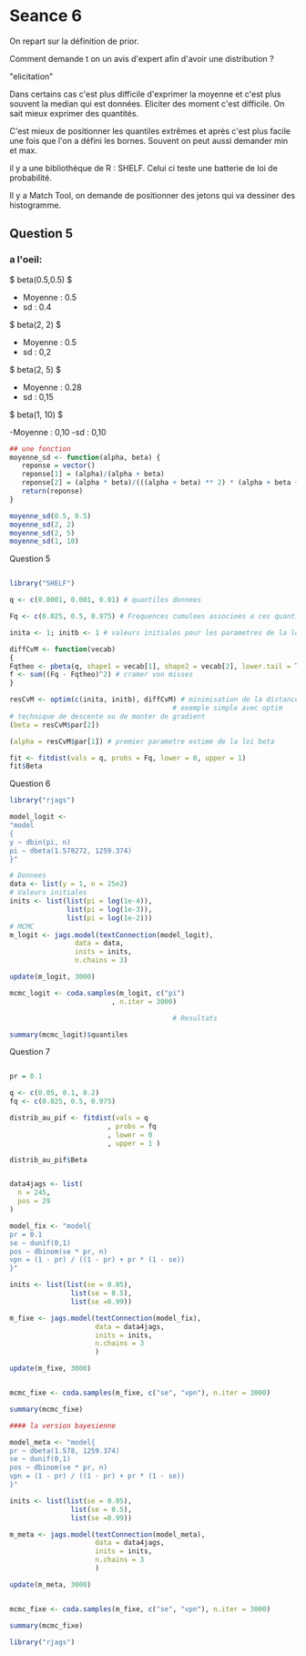 # Seance 6

On repart sur la définition de prior.

Comment demande t on un avis d'expert afin d'avoir une distribution ? 

"elicitation"


Dans certains cas c'est plus difficile d'exprimer la moyenne et c'est plus souvent la median qui est données. Eliciter des moment c'est difficile. On sait mieux exprimer des quantités. 

C'est mieux de positionner les quantiles extrêmes et après c'est plus facile une fois que l'on a défini les bornes. Souvent on peut aussi demander min et max.

il y a une bibliothèque de R : SHELF. Celui ci teste une batterie de loi de probabilité.  

Il y a Match Tool, on demande de positionner des jetons qui va dessiner des histogramme.  


## Question 5 

### a l'oeil: 

$ beta(0.5,0.5) $  

- Moyenne : 0.5
- sd : 0.4

$ beta(2, 2) $

- Moyenne : 0.5
- sd : 0,2

$ beta(2, 5) $

- Moyenne : 0.28
- sd : 0,15


$ beta(1, 10) $

-Moyenne : 0,10
-sd : 0,10


``` R 
## une fonction
moyenne_sd <- function(alpha, beta) {
   reponse = vector()
   reponse[1] = (alpha)/(alpha + beta)
   reponse[2] = (alpha * beta)/(((alpha + beta) ** 2) * (alpha + beta + 1 ))
   return(reponse)
}

moyenne_sd(0.5, 0.5)
moyenne_sd(2, 2)
moyenne_sd(2, 5)
moyenne_sd(1, 10)

```

Question 5

``` R

library("SHELF")

q <- c(0.0001, 0.001, 0.01) # quantiles donnees

Fq <- c(0.025, 0.5, 0.975) # Frequences cumulees associees a ces quantiles

inita <- 1; initb <- 1 # valeurs initiales pour les parametres de la loi beta

diffCvM <- function(vecab)
{
Fqtheo <- pbeta(q, shape1 = vecab[1], shape2 = vecab[2], lower.tail = T)
f <- sum((Fq - Fqtheo)^2) # cramer von misses
}

resCvM <- optim(c(inita, initb), diffCvM) # minimisation de la distance
                                        # exemple simple avec optim
# technique de descente ou de monter de gradient 
(beta = resCvM$par[2])

(alpha = resCvM$par[1]) # premier parametre estime de la loi beta

fit <- fitdist(vals = q, probs = Fq, lower = 0, upper = 1)
fit$Beta


```



Question 6


``` R
library("rjags")

model_logit <-
"model
{
y ~ dbin(pi, n)
pi ~ dbeta(1.578272, 1259.374)
}"

# Donnees
data <- list(y = 1, n = 25e2)
# Valeurs initiales
inits <- list(list(pi = log(1e-4)),
              list(pi = log(1e-3)),
              list(pi = log(1e-2)))
# MCMC
m_logit <- jags.model(textConnection(model_logit),
                data = data,
                inits = inits,
                n.chains = 3)

update(m_logit, 3000)

mcmc_logit <- coda.samples(m_logit, c("pi")
                         , n.iter = 3000)

                                        # Resultats

summary(mcmc_logit)$quantiles

```


Question 7

``` R

pr = 0.1

q <- c(0.05, 0.1, 0.2)
fq <- c(0.025, 0.5, 0.975)

distrib_au_pif <- fitdist(vals = q
                        , probs = fq
                        , lower = 0
                        , upper = 1 )

distrib_au_pif$Beta


data4jags <- list(
  n = 245,
  pos = 29
)

model_fix <- "model{
pr = 0.1
se ~ dunif(0,1)
pos ~ dbinom(se * pr, n)
vpn = (1 - pr) / ((1 - pr) + pr * (1 - se))
}"

inits <- list(list(se = 0.05),
               list(se = 0.5),
               list(se =0.99))

m_fixe <- jags.model(textConnection(model_fix),
                     data = data4jags,
                     inits = inits,
                     n.chains = 3
                     )

update(m_fixe, 3000)


mcmc_fixe <- coda.samples(m_fixe, c("se", "vpn"), n.iter = 3000)

summary(mcmc_fixe)

#### la version bayesienne

model_meta <- "model{
pr ~ dbeta(1.578, 1259.374)
se ~ dunif(0,1)
pos ~ dbinom(se * pr, n)
vpn = (1 - pr) / ((1 - pr) + pr * (1 - se))
}"

inits <- list(list(se = 0.05),
               list(se = 0.5),
               list(se =0.99))

m_meta <- jags.model(textConnection(model_meta),
                     data = data4jags,
                     inits = inits,
                     n.chains = 3
                     )

update(m_meta, 3000)


mcmc_fixe <- coda.samples(m_fixe, c("se", "vpn"), n.iter = 3000)

summary(mcmc_fixe)

```





``` R
library("rjags")


```



